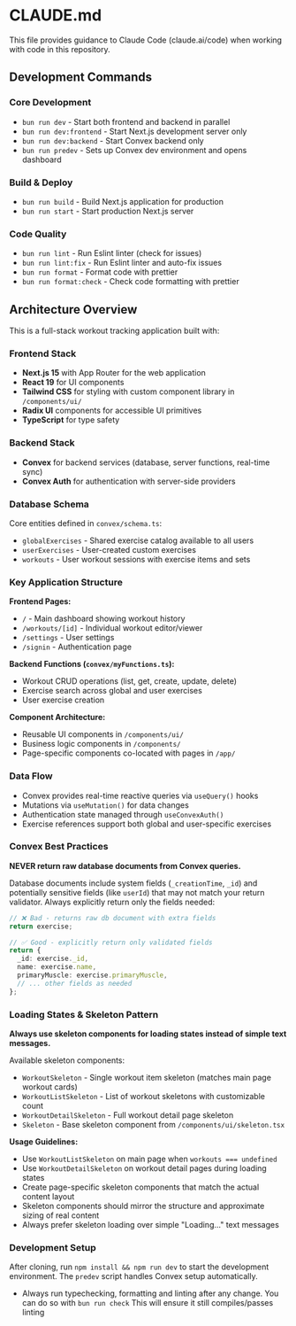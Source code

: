 # CLAUDE.md

This file provides guidance to Claude Code (claude.ai/code) when working with code in this repository.

## Development Commands

### Core Development

- `bun run dev` - Start both frontend and backend in parallel
- `bun run dev:frontend` - Start Next.js development server only
- `bun run dev:backend` - Start Convex backend only
- `bun run predev` - Sets up Convex dev environment and opens dashboard

### Build & Deploy

- `bun run build` - Build Next.js application for production
- `bun run start` - Start production Next.js server

### Code Quality

- `bun run lint` - Run Eslint linter (check for issues)
- `bun run lint:fix` - Run Eslint linter and auto-fix issues
- `bun run format` - Format code with prettier
- `bun run format:check` - Check code formatting with prettier

## Architecture Overview

This is a full-stack workout tracking application built with:

### Frontend Stack

- **Next.js 15** with App Router for the web application
- **React 19** for UI components
- **Tailwind CSS** for styling with custom component library in `/components/ui/`
- **Radix UI** components for accessible UI primitives
- **TypeScript** for type safety

### Backend Stack

- **Convex** for backend services (database, server functions, real-time sync)
- **Convex Auth** for authentication with server-side providers

### Database Schema

Core entities defined in `convex/schema.ts`:

- `globalExercises` - Shared exercise catalog available to all users
- `userExercises` - User-created custom exercises
- `workouts` - User workout sessions with exercise items and sets

### Key Application Structure

**Frontend Pages:**

- `/` - Main dashboard showing workout history
- `/workouts/[id]` - Individual workout editor/viewer
- `/settings` - User settings
- `/signin` - Authentication page

**Backend Functions (`convex/myFunctions.ts`):**

- Workout CRUD operations (list, get, create, update, delete)
- Exercise search across global and user exercises
- User exercise creation

**Component Architecture:**

- Reusable UI components in `/components/ui/`
- Business logic components in `/components/`
- Page-specific components co-located with pages in `/app/`

### Data Flow

- Convex provides real-time reactive queries via `useQuery()` hooks
- Mutations via `useMutation()` for data changes
- Authentication state managed through `useConvexAuth()`
- Exercise references support both global and user-specific exercises

### Convex Best Practices

**NEVER return raw database documents from Convex queries.**

Database documents include system fields (`_creationTime`, `_id`) and potentially sensitive fields (like `userId`) that may not match your return validator. Always explicitly return only the fields needed:

```typescript
// ❌ Bad - returns raw db document with extra fields
return exercise;

// ✅ Good - explicitly return only validated fields
return {
  _id: exercise._id,
  name: exercise.name,
  primaryMuscle: exercise.primaryMuscle,
  // ... other fields as needed
};
```

### Loading States & Skeleton Pattern

**Always use skeleton components for loading states instead of simple text messages.**

Available skeleton components:

- `WorkoutSkeleton` - Single workout item skeleton (matches main page workout cards)
- `WorkoutListSkeleton` - List of workout skeletons with customizable count
- `WorkoutDetailSkeleton` - Full workout detail page skeleton
- `Skeleton` - Base skeleton component from `/components/ui/skeleton.tsx`

**Usage Guidelines:**

- Use `WorkoutListSkeleton` on main page when `workouts === undefined`
- Use `WorkoutDetailSkeleton` on workout detail pages during loading states
- Create page-specific skeleton components that match the actual content layout
- Skeleton components should mirror the structure and approximate sizing of real content
- Always prefer skeleton loading over simple "Loading..." text messages

### Development Setup

After cloning, run `npm install && npm run dev` to start the development environment. The `predev` script handles Convex setup automatically.

- Always run typechecking, formatting and linting after any change. You can do so with `bun run check` This will ensure it still compiles/passes linting
